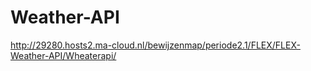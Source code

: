 # Weather-API
http://29280.hosts2.ma-cloud.nl/bewijzenmap/periode2.1/FLEX/FLEX-Weather-API/Wheaterapi/
